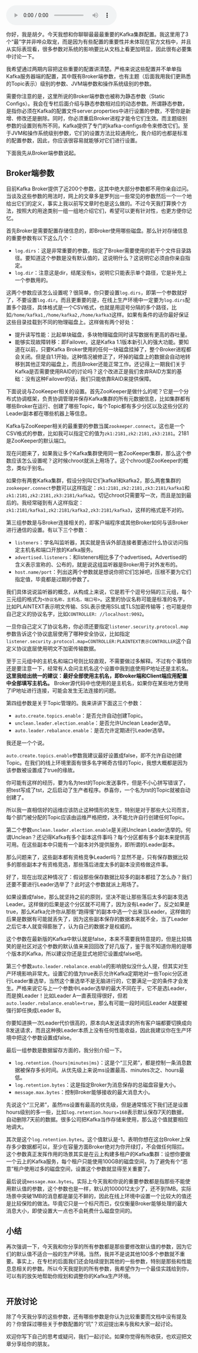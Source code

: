 <audio title="07 _ 最最最重要的集群参数配置（上）" src="https://static001.geekbang.org/resource/audio/d4/75/d42153c0ec57dc83f2dd10561d29f975.mp3" controls="controls"></audio> 
<p>你好，我是胡夕。今天我想和你聊聊最最最重要的Kafka集群配置。我这里用了3个“最”字并非哗众取宠，而是因为有些配置的重要性并未体现在官方文档中，并且从实际表现看，很多参数对系统的影响要比从文档上看更加明显，因此很有必要集中讨论一下。</p><p>我希望通过两期内容把这些重要的配置讲清楚。严格来说这些配置并不单单指Kafka服务器端的配置，其中既有Broker端参数，也有主题（后面我用我们更熟悉的Topic表示）级别的参数、JVM端参数和操作系统级别的参数。</p><p>需要你注意的是，这里所说的Broker端参数也被称为静态参数（Static Configs）。我会在专栏后面介绍与静态参数相对应的动态参数。所谓静态参数，是指你必须在Kafka的配置文件server.properties中进行设置的参数，不管你是新增、修改还是删除。同时，你必须重启Broker进程才能令它们生效。而主题级别参数的设置则有所不同，Kafka提供了专门的kafka-configs命令来修改它们。至于JVM和操作系统级别参数，它们的设置方法比较通用化，我介绍的也都是标准的配置参数，因此，你应该很容易就能够对它们进行设置。</p><p>下面我先从Broker端参数说起。</p><!-- [[[read_end]]] --><h2>Broker端参数</h2><p>目前Kafka Broker提供了近200个参数，这其中绝大部分参数都不用你亲自过问。当谈及这些参数的用法时，网上的文章多是罗列出一些常见的参数然后一个一个地给出它们的定义，事实上我以前写文章时也是这么做的。不过今天我打算换个方法，按照大的用途类别一组一组地介绍它们，希望可以更有针对性，也更方便你记忆。</p><p>首先Broker是需要配置存储信息的，即Broker使用哪些磁盘。那么针对存储信息的重要参数有以下这么几个：</p><ul>
<li><code>log.dirs</code>：这是非常重要的参数，指定了Broker需要使用的若干个文件目录路径。要知道这个参数是没有默认值的，这说明什么？这说明它必须由你亲自指定。</li>
<li><code>log.dir</code>：注意这是dir，结尾没有s，说明它只能表示单个路径，它是补充上一个参数用的。</li>
</ul><p>这两个参数应该怎么设置呢？很简单，你只要设置<code>log.dirs</code>，即第一个参数就好了，不要设置<code>log.dir</code>。而且更重要的是，在线上生产环境中一定要为<code>log.dirs</code>配置多个路径，具体格式是一个CSV格式，也就是用逗号分隔的多个路径，比如<code>/home/kafka1,/home/kafka2,/home/kafka3</code>这样。如果有条件的话你最好保证这些目录挂载到不同的物理磁盘上。这样做有两个好处：</p><ul>
<li>提升读写性能：比起单块磁盘，多块物理磁盘同时读写数据有更高的吞吐量。</li>
<li>能够实现故障转移：即Failover。这是Kafka 1.1版本新引入的强大功能。要知道在以前，只要Kafka Broker使用的任何一块磁盘挂掉了，整个Broker进程都会关闭。但是自1.1开始，这种情况被修正了，坏掉的磁盘上的数据会自动地转移到其他正常的磁盘上，而且Broker还能正常工作。还记得上一期我们关于Kafka是否需要使用RAID的讨论吗？这个改进正是我们舍弃RAID方案的基础：没有这种Failover的话，我们只能依靠RAID来提供保障。</li>
</ul><p>下面说说与ZooKeeper相关的设置。首先ZooKeeper是做什么的呢？它是一个分布式协调框架，负责协调管理并保存Kafka集群的所有元数据信息，比如集群都有哪些Broker在运行、创建了哪些Topic，每个Topic都有多少分区以及这些分区的Leader副本都在哪些机器上等信息。</p><p>Kafka与ZooKeeper相关的最重要的参数当属<code>zookeeper.connect</code>。这也是一个CSV格式的参数，比如我可以指定它的值为<code>zk1:2181,zk2:2181,zk3:2181</code>。2181是ZooKeeper的默认端口。</p><p>现在问题来了，如果我让多个Kafka集群使用同一套ZooKeeper集群，那么这个参数应该怎么设置呢？这时候chroot就派上用场了。这个chroot是ZooKeeper的概念，类似于别名。</p><p>如果你有两套Kafka集群，假设分别叫它们kafka1和kafka2，那么两套集群的<code>zookeeper.connect</code>参数可以这样指定：<code>zk1:2181,zk2:2181,zk3:2181/kafka1</code>和<code>zk1:2181,zk2:2181,zk3:2181/kafka2</code>。切记chroot只需要写一次，而且是加到最后的。我经常碰到有人这样指定：<code>zk1:2181/kafka1,zk2:2181/kafka2,zk3:2181/kafka3</code>，这样的格式是不对的。</p><p>第三组参数是与Broker连接相关的，即客户端程序或其他Broker如何与该Broker进行通信的设置。有以下三个参数：</p><ul>
<li><code>listeners</code>：学名叫监听器，其实就是告诉外部连接者要通过什么协议访问指定主机名和端口开放的Kafka服务。</li>
<li><code>advertised.listeners</code>：和listeners相比多了个advertised。Advertised的含义表示宣称的、公布的，就是说这组监听器是Broker用于对外发布的。</li>
<li><code>host.name/port</code>：列出这两个参数就是想说你把它们忘掉吧，压根不要为它们指定值，毕竟都是过期的参数了。</li>
</ul><p>我们具体说说监听器的概念，从构成上来说，它是若干个逗号分隔的三元组，每个三元组的格式为<code>&lt;协议名称，主机名，端口号&gt;</code>。这里的协议名称可能是标准的名字，比如PLAINTEXT表示明文传输、SSL表示使用SSL或TLS加密传输等；也可能是你自己定义的协议名字，比如<code>CONTROLLER: //localhost:9092</code>。</p><p>一旦你自己定义了协议名称，你必须还要指定<code>listener.security.protocol.map</code>参数告诉这个协议底层使用了哪种安全协议，比如指定<code>listener.security.protocol.map=CONTROLLER:PLAINTEXT表示CONTROLLER</code>这个自定义协议底层使用明文不加密传输数据。</p><p>至于三元组中的主机名和端口号则比较直观，不需要做过多解释。不过有个事情你还是要注意一下，经常有人会问主机名这个设置中我到底使用IP地址还是主机名。<strong>这里我给出统一的建议：最好全部使用主机名，即Broker端和Client端应用配置中全部填写主机名。</strong> Broker源代码中也使用的是主机名，如果你在某些地方使用了IP地址进行连接，可能会发生无法连接的问题。</p><p>第四组参数是关于Topic管理的。我来讲讲下面这三个参数：</p><ul>
<li><code>auto.create.topics.enable</code>：是否允许自动创建Topic。</li>
<li><code>unclean.leader.election.enable</code>：是否允许Unclean Leader选举。</li>
<li><code>auto.leader.rebalance.enable</code>：是否允许定期进行Leader选举。</li>
</ul><p>我还是一个个说。</p><p><code>auto.create.topics.enable</code>参数我建议最好设置成false，即不允许自动创建Topic。在我们的线上环境里面有很多名字稀奇古怪的Topic，我想大概都是因为该参数被设置成了true的缘故。</p><p>你可能有这样的经历，要为名为test的Topic发送事件，但是不小心拼写错误了，把test写成了tst，之后启动了生产者程序。恭喜你，一个名为tst的Topic就被自动创建了。</p><p>所以我一直相信好的运维应该防止这种情形的发生，特别是对于那些大公司而言，每个部门被分配的Topic应该由运维严格把控，决不能允许自行创建任何Topic。</p><p>第二个参数<code>unclean.leader.election.enable</code>是关闭Unclean Leader选举的。何谓Unclean？还记得Kafka有多个副本这件事吗？每个分区都有多个副本来提供高可用。在这些副本中只能有一个副本对外提供服务，即所谓的Leader副本。</p><p>那么问题来了，这些副本都有资格竞争Leader吗？显然不是，只有保存数据比较多的那些副本才有资格竞选，那些落后进度太多的副本没资格做这件事。</p><p>好了，现在出现这种情况了：假设那些保存数据比较多的副本都挂了怎么办？我们还要不要进行Leader选举了？此时这个参数就派上用场了。</p><p>如果设置成false，那么就坚持之前的原则，坚决不能让那些落后太多的副本竞选Leader。这样做的后果是这个分区就不可用了，因为没有Leader了。反之如果是true，那么Kafka允许你从那些“跑得慢”的副本中选一个出来当Leader。这样做的后果是数据有可能就丢失了，因为这些副本保存的数据本来就不全，当了Leader之后它本人就变得膨胀了，认为自己的数据才是权威的。</p><p>这个参数在最新版的Kafka中默认就是false，本来不需要我特意提的，但是比较搞笑的是社区对这个参数的默认值来来回回改了好几版了，鉴于我不知道你用的是哪个版本的Kafka，所以建议你还是显式地把它设置成false吧。</p><p>第三个参数<code>auto.leader.rebalance.enable</code>的影响貌似没什么人提，但其实对生产环境影响非常大。设置它的值为true表示允许Kafka定期地对一些Topic分区进行Leader重选举，当然这个重选举不是无脑进行的，它要满足一定的条件才会发生。严格来说它与上一个参数中Leader选举的最大不同在于，它不是选Leader，而是换Leader！比如Leader A一直表现得很好，但若<code>auto.leader.rebalance.enable=true</code>，那么有可能一段时间后Leader A就要被强行卸任换成Leader B。</p><p>你要知道换一次Leader代价很高的，原本向A发送请求的所有客户端都要切换成向B发送请求，而且这种换Leader本质上没有任何性能收益，因此我建议你在生产环境中把这个参数设置成false。</p><p>最后一组参数是数据留存方面的，我分别介绍一下。</p><ul>
<li><code>log.retention.{hours|minutes|ms}</code>：这是个“三兄弟”，都是控制一条消息数据被保存多长时间。从优先级上来说ms设置最高、minutes次之、hours最低。</li>
<li><code>log.retention.bytes</code>：这是指定Broker为消息保存的总磁盘容量大小。</li>
<li><code>message.max.bytes</code>：控制Broker能够接收的最大消息大小。</li>
</ul><p>先说这个“三兄弟”，虽然ms设置有最高的优先级，但是通常情况下我们还是设置hours级别的多一些，比如<code>log.retention.hours=168</code>表示默认保存7天的数据，自动删除7天前的数据。很多公司把Kafka当作存储来使用，那么这个值就要相应地调大。</p><p>其次是这个<code>log.retention.bytes</code>。这个值默认是-1，表明你想在这台Broker上保存多少数据都可以，至少在容量方面Broker绝对为你开绿灯，不会做任何阻拦。这个参数真正发挥作用的场景其实是在云上构建多租户的Kafka集群：设想你要做一个云上的Kafka服务，每个租户只能使用100GB的磁盘空间，为了避免有个“恶意”租户使用过多的磁盘空间，设置这个参数就显得至关重要了。</p><p>最后说说<code>message.max.bytes</code>。实际上今天我和你说的重要参数都是指那些不能使用默认值的参数，这个参数也是一样，默认的1000012太少了，还不到1MB。实际场景中突破1MB的消息都是屡见不鲜的，因此在线上环境中设置一个比较大的值还是比较保险的做法。毕竟它只是一个标尺而已，仅仅衡量Broker能够处理的最大消息大小，即使设置大一点也不会耗费什么磁盘空间的。</p><h2>小结</h2><p>再次强调一下，今天我和你分享的所有参数都是那些要修改默认值的参数，因为它们的默认值不适合一般的生产环境。当然，我并不是说其他100多个参数就不重要。事实上，在专栏的后面我们还会陆续提到其他的一些参数，特别是那些和性能息息相关的参数。所以今天我提到的所有参数，我希望作为一个最佳实践给到你，可以有的放矢地帮助你规划和调整你的Kafka生产环境。</p><p><img src="https://static001.geekbang.org/resource/image/d5/e7/d5248ba158a2283c095324a265d9f7e7.jpg" alt=""></p><h2>开放讨论</h2><p>除了今天我分享的这些参数，还有哪些参数是你认为比较重要而文档中没有提及的？你曾踩过哪些关于参数配置的“坑”？欢迎提出来与我和大家一起讨论。</p><p>欢迎你写下自己的思考或疑问，我们一起讨论。如果你觉得有所收获，也欢迎把文章分享给你的朋友。</p>